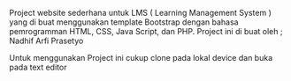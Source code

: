 Project website sederhana untuk LMS ( Learning Management System ) yang di buat menggunakan template Bootstrap dengan bahasa pemrogramman HTML, CSS, Java Script, dan PHP.
Project ini di buat oleh ;
Nadhif Arfi Prasetyo 

Untuk menggunakan Project ini cukup clone pada lokal device dan buka pada text editor
